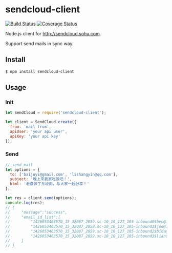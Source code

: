 sendcloud-client
=======

[![Build Status](https://travis-ci.org/rockdai/sendcloud-client.svg?branch=master)](https://travis-ci.org/rockdai/sendcloud-client)
[![Coverage Status](https://coveralls.io/repos/rockdai/sendcloud-client/badge.svg)](https://coveralls.io/r/rockdai/sendcloud-client)

Node.js client for http://sendcloud.sohu.com.

Support send mails in sync way.

## Install

```bash
$ npm install sendcloud-client
```

## Usage

### Init

```js
let SendCloud = require('sendcloud-client');

let client = SendCloud.create({
  from: 'mail from',
  apiUser: 'your api user',
  apiKey: 'your api key'
});
```

### Send

```js
// send mail
let options = {
  to: ['baijuyi@gmail.com', 'lishangyin@qq.com'],
  subject: '晚上来我家吃饭吧！',
  html: '老婆做了东坡肉，与大家一起分享！'
};

let res = client.send(options);
console.log(res);
// {
//     "message":"success",
//     "email_id_list":[
//         "1426053463570_15_32087_2059.sc-10_10_127_105-inbound0$ben@ifaxin.com",
//         "1426053463570_15_32087_2059.sc-10_10_127_105-inbound1$joe@ifaxin.com",
//         "1426053463570_15_32087_2059.sc-10_10_127_105-inbound2$bida@ifaxin.com",
//         "1426053463570_15_32087_2059.sc-10_10_127_105-inbound3$lianzimi@ifaxin.com"
//     ]
// }
```
